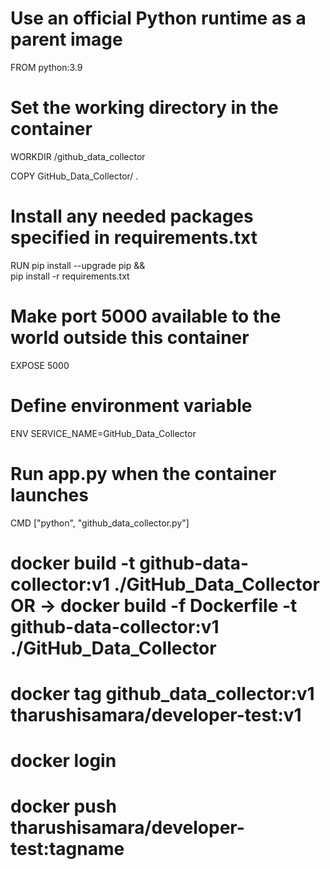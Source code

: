 # Use an official Python runtime as a parent image
FROM python:3.9

# Set the working directory in the container
WORKDIR /github_data_collector


COPY GitHub_Data_Collector/ .

# Install any needed packages specified in requirements.txt
RUN pip install --upgrade pip && \
    pip install -r requirements.txt

# Make port 5000 available to the world outside this container
EXPOSE 5000

# Define environment variable
ENV SERVICE_NAME=GitHub_Data_Collector

# Run app.py when the container launches
CMD ["python", "github_data_collector.py"]


# docker build -t github-data-collector:v1 ./GitHub_Data_Collector OR   ->    docker build -f Dockerfile -t github-data-collector:v1 ./GitHub_Data_Collector

# docker tag github_data_collector:v1 tharushisamara/developer-test:v1
# docker login
# docker push tharushisamara/developer-test:tagname
